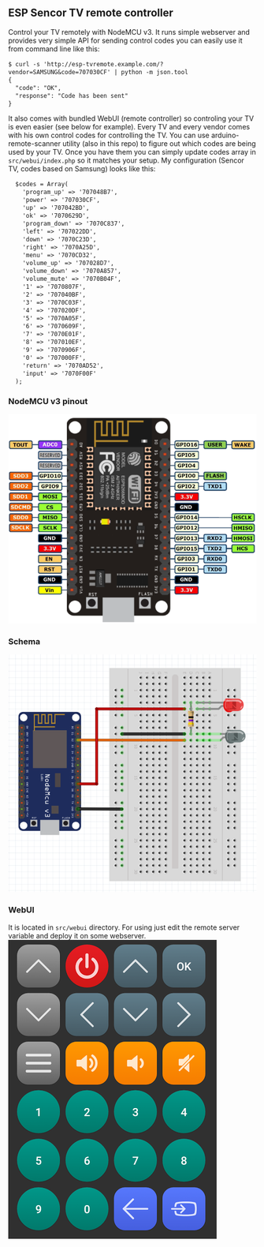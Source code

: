 ## ESP Sencor TV remote controller

Control your TV remotely with NodeMCU v3. It runs simple webserver and provides very simple API for sending control codes you can easily use it from command line like this:
```
$ curl -s 'http://esp-tvremote.example.com/?vendor=SAMSUNG&code=707030CF' | python -m json.tool
{
  "code": "OK",
  "response": "Code has been sent"
}
```

It also comes with bundled WebUI (remote controller) so controling your TV is even easier (see below for example). Every TV and every vendor comes with his own control codes for controlling the TV. You can use arduino-remote-scanner utility (also in this repo) to figure out which codes are being used by your TV. Once you have them you can simply update codes array in `src/webui/index.php` so it matches your setup. My configuration (Sencor TV, codes based on Samsung) looks like this:
```
  $codes = Array(
    'program_up' => '707048B7',
    'power' => '707030CF',
    'up' => '707042BD',
    'ok' => '7070629D',
    'program_down' => '7070C837',
    'left' => '707022DD',
    'down' => '7070C23D',
    'right' => '7070A25D',
    'menu' => '7070CD32',
    'volume_up' => '707028D7',
    'volume_down' => '7070A857',
    'volume_mute' => '7070B04F',
    '1' => '7070807F',
    '2' => '707040BF',
    '3' => '7070C03F',
    '4' => '707020DF',
    '5' => '7070A05F',
    '6' => '7070609F',
    '7' => '7070E01F',
    '8' => '707010EF',
    '9' => '7070906F',
    '0' => '707000FF',
    'return' => '7070AD52',
    'input' => '7070F00F'
  );
```

### NodeMCU v3 pinout
![nodemcu_v3_pinout](nodemcu_v3_pinout.png)

### Schema
![nodemcu_v3_schema](esp_remote.png)

### WebUI
It is located in `src/webui` directory. For using just edit the remote server variable and deploy it on some webserver.
![webui](remote_controller.png)


